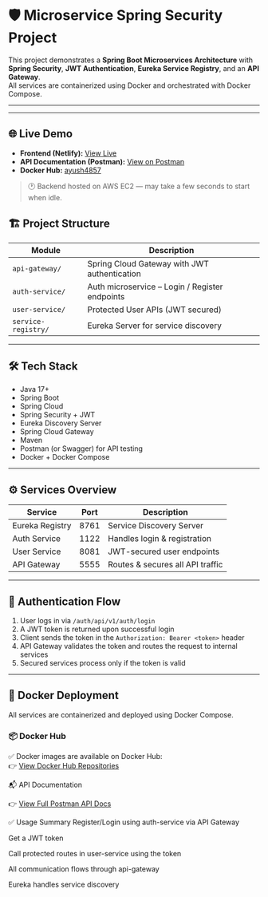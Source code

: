 # 🛡️ Microservice Spring Security Project

This project demonstrates a **Spring Boot Microservices Architecture** with **Spring Security**, **JWT Authentication**, **Eureka Service Registry**, and an **API Gateway**.  
All services are containerized using Docker and orchestrated with Docker Compose.

---
---

## 🌐 Live Demo

- **Frontend (Netlify):** [View Live](https://sprightly-toffee-322be7.netlify.app/login)
- **API Documentation (Postman):** [View on Postman](https://documenter.getpostman.com/view/33677881/2sB34cnhJa)
- **Docker Hub:** [ayush4857](https://hub.docker.com/repositories/ayush4857)

> 🕐 Backend hosted on AWS EC2 — may take a few seconds to start when idle.


## 🏗️ Project Structure

| Module           | Description                                  |
|------------------|----------------------------------------------|
| `api-gateway/`   | Spring Cloud Gateway with JWT authentication |
| `auth-service/`  | Auth microservice – Login / Register endpoints |
| `user-service/`  | Protected User APIs (JWT secured)             |
| `service-registry/` | Eureka Server for service discovery       |

---

## 🛠️ Tech Stack

- Java 17+  
- Spring Boot  
- Spring Cloud  
- Spring Security + JWT  
- Eureka Discovery Server  
- Spring Cloud Gateway  
- Maven  
- Postman (or Swagger) for API testing  
- Docker + Docker Compose  

---

## ⚙️ Services Overview

| Service           | Port | Description                      |
|-------------------|------|----------------------------------|
| Eureka Registry   | 8761 | Service Discovery Server         |
| Auth Service      | 1122 | Handles login & registration     |
| User Service      | 8081 | JWT-secured user endpoints       |
| API Gateway       | 5555 | Routes & secures all API traffic |

---

## 🔐 Authentication Flow

1. User logs in via `/auth/api/v1/auth/login`  
2. A JWT token is returned upon successful login  
3. Client sends the token in the `Authorization: Bearer <token>` header  
4. API Gateway validates the token and routes the request to internal services  
5. Secured services process only if the token is valid  

---

## 🐳 Docker Deployment

All services are containerized and deployed using Docker Compose.

### 📦 Docker Hub

✅ Docker images are available on Docker Hub:  
👉 [View Docker Hub Repositories](https://hub.docker.com/repositories/ayush4857)


📬 API Documentation

👉 [View Full Postman API Docs](https://documenter.getpostman.com/view/33677881/2sB34cnhJa)


✅ Usage Summary
Register/Login using auth-service via API Gateway

Get a JWT token

Call protected routes in user-service using the token

All communication flows through api-gateway

Eureka handles service discovery
